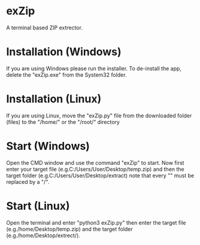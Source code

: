 # exZip
A terminal based ZIP extrector.

# Installation (Windows)
If you are using Windows please run the installer.
To de-install the app, delete the "exZip.exe" from the System32 folder.

# Installation (Linux)
If you are using Linux, move the "exZip.py" file from the
downloaded folder (files) to the "/home/" or the "/root/" directory

# Start (Windows)
Open the CMD window and use the command "exZip" to start.
Now first enter your target file (e.g.C:/Users/User/Desktop/temp.zip)
and then the target folder (e.g.C:/Users/User/Desktop/extract)
note that every "\" must be replaced by a "/".

# Start (Linux)
Open the terminal and enter "python3 exZip.py" then enter the target file
(e.g./home/Desktop/temp.zip) and the target folder (e.g./home/Desktop/extrect/).

